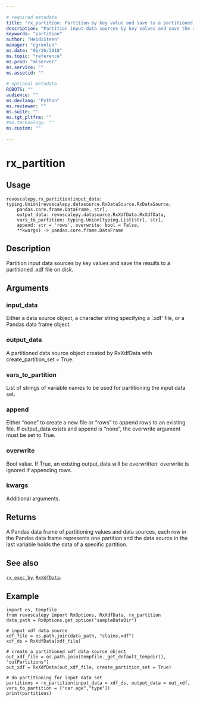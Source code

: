```yaml
--- 
 
# required metadata 
title: "rx_partition: Partition by key value and save to a partitioned .xdf (revoscalepy)" 
description: "Partition input data sources by key values and save the results to a partitioned .xdf file on disk." 
keywords: "partition" 
author: "HeidiSteen" 
manager: "cgronlun" 
ms.date: "01/26/2018" 
ms.topic: "reference" 
ms.prod: "mlserver" 
ms.service: "" 
ms.assetid: "" 
 
# optional metadata 
ROBOTS: "" 
audience: "" 
ms.devlang: "Python" 
ms.reviewer: "" 
ms.suite: "" 
ms.tgt_pltfrm: "" 
#ms.technology: "" 
ms.custom: "" 
 
---
```


# rx_partition


 


## Usage



```
revoscalepy.rx_partition(input_data: typing.Union[revoscalepy.datasource.RxDataSource.RxDataSource,
    pandas.core.frame.DataFrame, str],
    output_data: revoscalepy.datasource.RxXdfData.RxXdfData,
    vars_to_partition: typing.Union[typing.List[str], str],
    append: str = 'rows', overwrite: bool = False,
    **kwargs) -> pandas.core.frame.DataFrame
```





## Description

Partition input data sources by key values and save the results to a partitioned .xdf file on disk.


## Arguments


### input_data

Either a data source object, a character string specifying
a ‘.xdf’ file, or a Pandas data frame object.


### output_data

A partitioned data source object created by RxXdfData
with create_partition_set = True.


### vars_to_partition

List of strings of variable names to be used for
partitioning the input data set.


### append

Either “none” to create a new file or “rows” to append rows to
an existing file. If output_data exists and append is “none”, the overwrite
argument must be set to True.


### overwrite

Bool value. If True, an existing output_data will be overwritten.
overwrite is ignored if appending rows.


### kwargs

Additional arguments.


## Returns

A Pandas data frame of partitioning values and data sources, each row in the
Pandas data frame represents one partition and the data source in the last variable
holds the data of a specific partition.


## See also

[`rx_exec_by`](rx-exec-by.md).
[`RxXdfData`](RxXdfData.md).


## Example



```
import os, tempfile
from revoscalepy import RxOptions, RxXdfData, rx_partition
data_path = RxOptions.get_option("sampleDataDir")

# input xdf data source
xdf_file = os.path.join(data_path, "claims.xdf")
xdf_ds = RxXdfData(xdf_file)

# create a partitioned xdf data source object
out_xdf_file = os.path.join(tempfile._get_default_tempdir(), "outPartitions")
out_xdf = RxXdfData(out_xdf_file, create_partition_set = True)

# do partitioning for input data set
partitions = rx_partition(input_data = xdf_ds, output_data = out_xdf, vars_to_partition = ["car.age","type"])
print(partitions)
```

